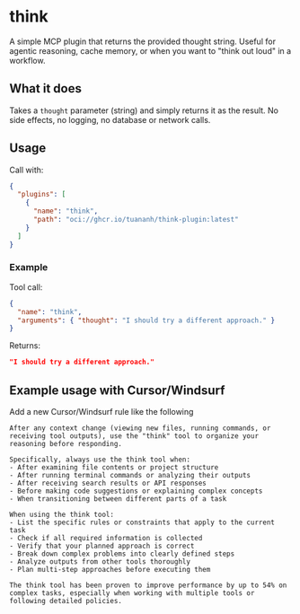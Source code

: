 # think

A simple MCP plugin that returns the provided thought string. Useful for agentic reasoning, cache memory, or when you want to "think out loud" in a workflow.

## What it does

Takes a `thought` parameter (string) and simply returns it as the result. No side effects, no logging, no database or network calls.

## Usage

Call with:
```json
{
  "plugins": [
    {
      "name": "think",
      "path": "oci://ghcr.io/tuananh/think-plugin:latest"
    }
  ]
}
```

### Example

Tool call:
```json
{
  "name": "think",
  "arguments": { "thought": "I should try a different approach." }
}
```
Returns:
```json
"I should try a different approach."
```

## Example usage with Cursor/Windsurf

Add a new Cursor/Windsurf rule like the following

```
After any context change (viewing new files, running commands, or receiving tool outputs), use the "think" tool to organize your reasoning before responding.

Specifically, always use the think tool when:
- After examining file contents or project structure
- After running terminal commands or analyzing their outputs
- After receiving search results or API responses
- Before making code suggestions or explaining complex concepts
- When transitioning between different parts of a task

When using the think tool:
- List the specific rules or constraints that apply to the current task
- Check if all required information is collected
- Verify that your planned approach is correct
- Break down complex problems into clearly defined steps
- Analyze outputs from other tools thoroughly
- Plan multi-step approaches before executing them

The think tool has been proven to improve performance by up to 54% on complex tasks, especially when working with multiple tools or following detailed policies.
```